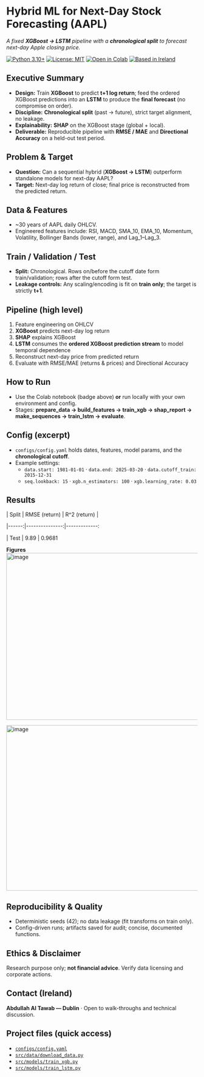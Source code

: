 # Hybrid ML for Next-Day Stock Forecasting (AAPL)
*A fixed **XGBoost → LSTM** pipeline with a **chronological split** to forecast next-day Apple closing price.*

[![Python 3.10+](https://img.shields.io/badge/python-3.10%2B-blue)](#)
[![License: MIT](https://img.shields.io/badge/License-MIT-green)](#)
[![Open in Colab](https://colab.research.google.com/assets/colab-badge.svg)](https://colab.research.google.com/drive/1XT7KS9PuJnqa8g7dV8AorjTCziD_3icp?usp=sharing)
[![Based in Ireland](https://img.shields.io/badge/Based%20in-Ireland-169B62)](#)

## Executive Summary
- **Design:** Train **XGBoost** to predict **t+1 log return**; feed the ordered XGBoost predictions into an **LSTM** to produce the **final forecast** (no compromise on order).
- **Discipline:** **Chronological split** (past → future), strict target alignment, no leakage.
- **Explainability:** **SHAP** on the XGBoost stage (global + local).
- **Deliverable:** Reproducible pipeline with **RMSE / MAE** and **Directional Accuracy** on a held-out test period.

## Problem & Target
- **Question:** Can a sequential hybrid (**XGBoost → LSTM**) outperform standalone models for next-day AAPL?
- **Target:** Next-day log return of close; final price is reconstructed from the predicted return.

## Data & Features
- ~30 years of AAPL daily OHLCV.
- Engineered features include: RSI, MACD, SMA_10, EMA_10, Momentum, Volatility, Bollinger Bands (lower, range), and Lag_1–Lag_3.

## Train / Validation / Test
- **Split:** Chronological. Rows on/before the cutoff date form train/validation; rows after the cutoff form test.
- **Leakage controls:** Any scaling/encoding is fit on **train only**; the target is strictly **t+1**.

## Pipeline (high level)
1) Feature engineering on OHLCV  
2) **XGBoost** predicts next-day log return  
3) **SHAP** explains XGBoost  
4) **LSTM** consumes the **ordered XGBoost prediction stream** to model temporal dependence  
5) Reconstruct next-day price from predicted return  
6) Evaluate with RMSE/MAE (returns & prices) and Directional Accuracy

## How to Run
- Use the Colab notebook (badge above) **or** run locally with your own environment and config.  
- Stages: **prepare_data → build_features → train_xgb → shap_report → make_sequences → train_lstm → evaluate**.

## Config (excerpt)
- `configs/config.yaml` holds dates, features, model params, and the **chronological cutoff**.
- Example settings:  
  - `data.start: 1981-01-01` · `data.end: 2025-03-20` · `data.cutoff_train: 2015-12-31`  
  - `seq.lookback: 15` · `xgb.n_estimators: 100` · `xgb.learning_rate: 0.03`

## Results  
| Split | RMSE (return) | R^2 (return) |

|------:|---------------:|-------------:

| Test  | 9.89           | 0.9681       

**Figures**  
<img width="610" height="440" alt="image" src="https://github.com/user-attachments/assets/ef718a34-acd3-4d78-8f34-1475bb847e75" />

<img width="1079" height="436" alt="image" src="https://github.com/user-attachments/assets/d1595006-a134-4ce1-9ed5-4c3c73919094" />


## Reproducibility & Quality
- Deterministic seeds (42); no data leakage (fit transforms on train only).
- Config-driven runs; artifacts saved for audit; concise, documented functions.

## Ethics & Disclaimer
Research purpose only; **not financial advice**. Verify data licensing and corporate actions.

## Contact (Ireland)
**Abdullah Al Tawab — Dublin** · Open to walk-throughs and technical discussion.

## Project files (quick access)

- [`configs/config.yaml`](configs/config.py)
- [`src/data/download_data.py`](src/data/download_data.py)
- [`src/models/train_xgb.py`](src/models/train_xgb.py)
- [`src/models/train_lstm.py`](src/models/train_lstm.py)





 
